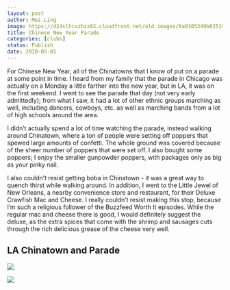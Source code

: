```yaml
---
layout: post
author: Mei-Ling
image: https://d24slhcvzhzz82.cloudfront.net/old_images/6a0105349b8251970b01b7c96163d8970b.jpg
title: Chinese New Year Parade
categories: [clubs]
status: Publish
date: 2018-05-01
---
```


For Chinese New Year, all of the Chinatowns that I know of put on a parade at some point in time. I heard from my family that the parade in Chicago was actually on a Monday a little farther into the new year, but in LA, it was on the first weekend. I went to see the parade that day (not very early admittedly); from what I saw, it had a lot of other ethnic groups marching as well, including dancers, cowboys, etc. as well as marching bands from a lot of high schools around the area.

I didn’t actually spend a lot of time watching the parade, instead walking around Chinatown, where a ton of people were setting off poppers that spewed large amounts of confetti. The whole ground was covered because of the sheer number of poppers that were set off. I also bought some poppers; I enjoy the smaller gunpowder poppers, with packages only as big as your pinky nail.

I also couldn’t resist getting boba in Chinatown - it was a great way to quench thirst while walking around. In addition, I went to the Little Jewel of New Orleans, a nearby convenience store and restaurant, for their Deluxe Crawfish Mac and Cheese. I really couldn’t resist making this stop, because I’m such a religious follower of the Buzzfeed Worth It episodes. While the regular mac and cheese there is good, I would definitely suggest the deluxe, as the extra spices that come with the shrimp and sausages cuts through the rich delicious grease of the cheese very well.

## LA Chinatown and Parade

![](https://d24slhcvzhzz82.cloudfront.net/old_images/6a0105349b8251970b01b7c96163d4970b.jpg)

![](https://d24slhcvzhzz82.cloudfront.net/old_images/6a0105349b8251970b01b7c96163d0970b.jpg)
